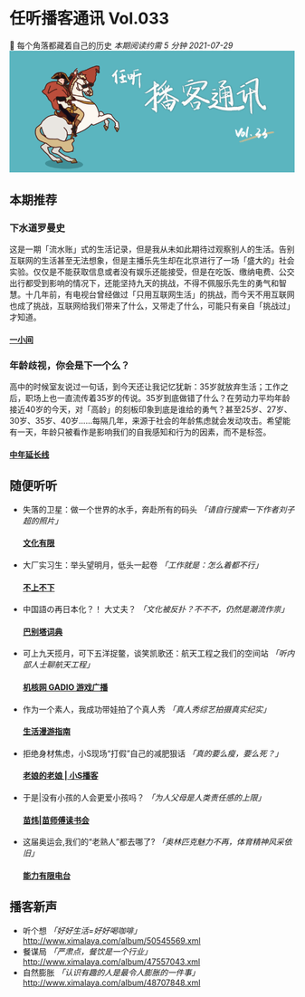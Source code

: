 # 任听播客通讯 Vol.033
📖 每个角落都藏着自己的历史
_本期阅读约需 5 分钟_
_2021-07-29_
![](./img/vol_033_small.png)


## 本期推荐

### 下水道罗曼史
这是一期「流水账」式的生活记录，但是我从未如此期待过观察别人的生活。告别互联网的生活甚至无法想象，但是主播乐先生却在北京进行了一场「盛大的」社会实验。仅仅是不能获取信息或者没有娱乐还能接受，但是在吃饭、缴纳电费、公交出行都受到影响的情况下，还能坚持九天的挑战，不得不佩服乐先生的勇气和智慧。十几年前，有电视台曾经做过「只用互联网生活」的挑战，而今天不用互联网也成了挑战，互联网给我们带来了什么，又带走了什么，可能只有亲自「挑战过」才知道。
#### [一小间](http://www.ximalaya.com/album/45309534.xml)

### 年龄歧视，你会是下一个么？
高中的时候室友说过一句话，到今天还让我记忆犹新：35岁就放弃生活；工作之后，职场上也一直流传着35岁的传说。35岁到底做错了什么？在劳动力平均年龄接近40岁的今天，对「高龄」的刻板印象到底是谁给的勇气？甚至25岁、27岁、30岁、35岁、40岁……每隔几年，来源于社会的年龄焦虑就会发动攻击。希望能有一天，年龄只被看作是影响我们的自我感知和行为的因素，而不是标签。
#### [中年延长线](http://www.ximalaya.com/album/45756418.xml)


## 随便听听

* 失落的卫星：做一个世界的水手，奔赴所有的码头 _「请自行搜索一下作者刘子超的照片」_
  #### [文化有限](http://www.ximalaya.com/album/29887212.xml)
* 大厂实习生：举头望明月，低头一起卷 _「工作就是：怎么着都不行」_
  #### [不上不下](http://www.ximalaya.com/album/41369730.xml)
* 中国語の再日本化？！ 大丈夫？ _「文化被反扑？不不不，仍然是潮流作祟」_
  #### [巴别塔词典](https://feeds.redcircle.com/c87caf51-6ccc-4392-b474-207a9d17c730)
* 可上九天揽月，可下五洋捉鳖，谈笑凯歌还：航天工程之我们的空间站  _「听内部人士聊航天工程」_
  #### [机核网 GADIO 游戏广播](http://feed.tangsuanradio.com/gadio.xml)
* 作为一个素人，我成功带娃拍了个真人秀 _「真人秀综艺拍摄真实纪实」_
  #### [生活漫游指南](https://rss.shenghuomanyou.com/shenghuomanyou.xml)
* 拒绝身材焦虑，小S现场“打假”自己的减肥狠话 _「真的要么瘦，要么死？」_
  #### [老娘的老娘 | 小S播客](https://getpodcast.xyz/data/ximalaya/49006588.xml)
* 于是|没有小孩的人会更爱小孩吗？ _「为人父母是人类责任感的上限」_
  #### [苗炜|苗师傅读书会](http://rss.lizhi.fm/rss/185386582.xml)
* 这届奥运会,我们的“老熟人”都去哪了? _「奥林匹克魅力不再，体育精神风采依旧」_
  #### [能力有限电台](https://s1.proxy.wavpub.com/nlyx.xml)


## 播客新声

* 听个想 _「好好生活=好好喝咖啡」_
  http://www.ximalaya.com/album/50545569.xml
* 餐谋局 _「严肃点，餐饮是一个行业」_
  http://www.ximalaya.com/album/47557043.xml
* 自然膨胀 _「认识有趣的人是最令人膨胀的一件事」_
  http://www.ximalaya.com/album/48707848.xml
